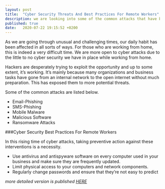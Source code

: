 ```yaml
---
layout: post
title:  "Cyber Security Threats And Best Practices For Remote Workers"
description: we are looking into some of the common attacks that have been on the rise in cyberspace due to the COVID-19 pandemic
published: true
date:   2020-07-22 19:15:52 +0200
---
```

As we are going through unusual and challenging times, our daily habit has been affected in all sorts of ways. For those who are working from home, this is indeed a very difficult time. We are more open to cyber attacks due to the little to no cyber security we have in place while working from home.

Hackers are desperately trying to exploit the opportunity and up to some extent, it’s working. It’s mainly because many organizations and business tasks have gone from an internal network to the open internet without much preparation. This has exposed them to more potential threats.

Some of the common attacks are listed below.

* Email-Phishing
* SMS-Phishing
* Mobile Malware
* Malicious Software
* Ransomware Attacks

###Cyber Security Best Practices For Remote Workers

In this rising time of cyber attacks, taking preventive action against these interventions is a necessity.

* Use antivirus and antispyware software on every computer used in your business and make sure they are frequently updated.
* Limit physical access to your computers and network components.
* Regularly change passwords and ensure that they’re not easy to predict


*more detailed version is published [HERE]({{https://beaglesecurity.com}}{%/blogs/2020/04/13/Cyber-Security-Threats-and-Best-Practices-for-Remote-Workers.html%})*